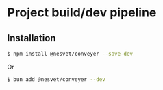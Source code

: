 # Project build/dev pipeline

## Installation

```sh
$ npm install @nesvet/conveyer --save-dev
```

Or

```sh
$ bun add @nesvet/conveyer --dev
```
